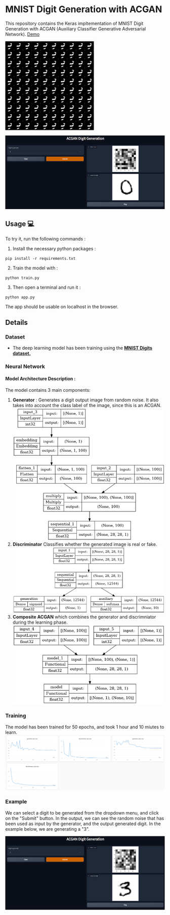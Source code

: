 # MNIST Digit Generation with ACGAN
This repository contains the Keras impltementation of MNIST Digit Generation with ACGAN (Auxiliary Classifier Generative Adversarial Network). [Demo](https://www.youtube.com/watch?v=nUAYqLhZB-I)

![Model Architecture](./readme_images/Learning.gif "Captioning model architecture")

![Application](./readme_images/Thumbnail.png "Demo")

## Usage :computer:
To try it, run the following commands :

1. Install the necessary python packages :
```
pip install -r requirements.txt
```

2. Train the model with :
```
python train.py
```

3. Then open a terminal and run it :
```
python app.py
```

The app should be usable on localhost in the browser.

## Details
### Dataset
* The deep learning model has been training using the
[**MNIST Digits dataset.**](http://yann.lecun.com/exdb/mnist/)

### Neural Network
#### Model Architecture Description :
The model contains 3 main components:
1. **Generator** : Generates a digit output image from random noise. It also takes into account the class label of the image, since this is an ACGAN.
![Model Architecture](generator.png "Generator model architecture")
2. **Discriminator** Classifies whether the generated image is real or fake.
![Model Architecture](discriminator.png "Discriminator model architecture")
3. **Composite ACGAN** which combines the generator and discrimniator during the learning phase.
![Model Architecture](ACGAN.png "ACGAN model architecture")

### Training
The model has been trained for 50 epochs, and took 1 hour and 10 miutes to learn. 
![Training loss](./readme_images/Train_Losses.png "Training loss")

### Example
We can select a digit to be generated from the dropdown menu, and click on the "Submit" button. In the output, we can see the random noise that has been used as input by the generator, and the output generated digit. 
In the example below, we are generating a "3".

![Example](./readme_images/Example.png "Example")
